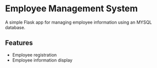 # Employee Management System

A simple Flask app for managing employee information using an MYSQL database.

## Features

- Employee registration
- Employee information display
